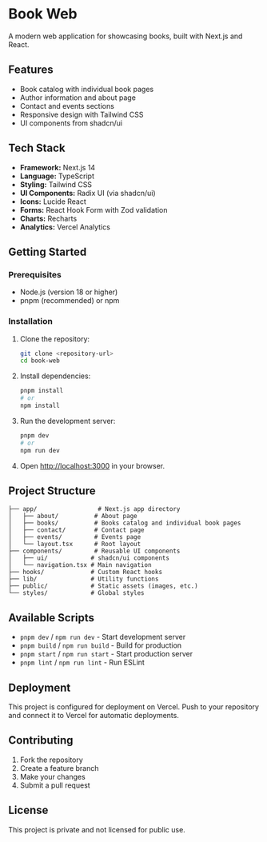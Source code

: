 # Book Web

A modern web application for showcasing books, built with Next.js and React.

## Features

- Book catalog with individual book pages
- Author information and about page
- Contact and events sections
- Responsive design with Tailwind CSS
- UI components from shadcn/ui

## Tech Stack

- **Framework:** Next.js 14
- **Language:** TypeScript
- **Styling:** Tailwind CSS
- **UI Components:** Radix UI (via shadcn/ui)
- **Icons:** Lucide React
- **Forms:** React Hook Form with Zod validation
- **Charts:** Recharts
- **Analytics:** Vercel Analytics

## Getting Started

### Prerequisites

- Node.js (version 18 or higher)
- pnpm (recommended) or npm

### Installation

1. Clone the repository:
   ```bash
   git clone <repository-url>
   cd book-web
   ```

2. Install dependencies:
   ```bash
   pnpm install
   # or
   npm install
   ```

3. Run the development server:
   ```bash
   pnpm dev
   # or
   npm run dev
   ```

4. Open [http://localhost:3000](http://localhost:3000) in your browser.

## Project Structure

```
├── app/                 # Next.js app directory
│   ├── about/          # About page
│   ├── books/          # Books catalog and individual book pages
│   ├── contact/        # Contact page
│   ├── events/         # Events page
│   └── layout.tsx      # Root layout
├── components/         # Reusable UI components
│   ├── ui/            # shadcn/ui components
│   └── navigation.tsx # Main navigation
├── hooks/             # Custom React hooks
├── lib/               # Utility functions
├── public/            # Static assets (images, etc.)
└── styles/            # Global styles
```

## Available Scripts

- `pnpm dev` / `npm run dev` - Start development server
- `pnpm build` / `npm run build` - Build for production
- `pnpm start` / `npm run start` - Start production server
- `pnpm lint` / `npm run lint` - Run ESLint

## Deployment

This project is configured for deployment on Vercel. Push to your repository and connect it to Vercel for automatic deployments.

## Contributing

1. Fork the repository
2. Create a feature branch
3. Make your changes
4. Submit a pull request

## License

This project is private and not licensed for public use.

